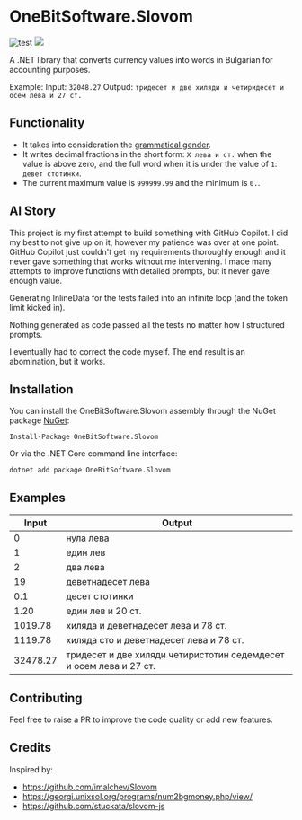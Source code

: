 # OneBitSoftware.Slovom
![test](https://github.com/OneBitSoftware/OneBitSoftware.Slovom/actions/workflows/dotnet.yml/badge.svg)
![](https://img.shields.io/badge/OneBit-Software-33ccff)

A .NET library that converts currency values into words in Bulgarian for accounting purposes.

Example: Input: `32048.27` Outpud: `тридесет и две хиляди и четиридесет и осем лева и 27 ст.`

## Functionality
- It takes into consideration the [grammatical gender](https://en.wikipedia.org/wiki/Grammatical_gender).
- It writes decimal fractions in the short form: `X лева и ст.` when the value is above zero, and the full word when it is under the value of `1`: `девет стотинки`.
- The current maximum value is `999999.99` and the minimum is `0.`.

## AI Story
This project is my first attempt to build something with GitHub Copilot. I did my best to not give up on it, however my patience was over at one point.
GitHub Copilot just couldn't get my requirements thoroughly enough and it never gave something that works without me intervening.
I made many attempts to improve functions with detailed prompts, but it never gave enough value.

Generating InlineData for the tests failed into an infinite loop (and the token limit kicked in).

Nothing generated as code passed all the tests no matter how I structured prompts.

I eventually had to correct the code myself. The end result is an abomination, but it works.

## Installation
You can install the OneBitSoftware.Slovom assembly through the NuGet package [NuGet](https://www.nuget.org/packages/OneBitSoftware.Slovom):
```
Install-Package OneBitSoftware.Slovom
```
Or via the .NET Core command line interface:
```
dotnet add package OneBitSoftware.Slovom
```

## Examples

|Input|Output|
|--------|-------|
|0|нула лева|
|1|един лев|
|2|два лева|
|19|деветнадесет лева|
|0.1|десет стотинки|
|1.20|един лев и 20 ст.|
|1019.78|хиляда и деветнадесет лева и 78 ст.|
|1119.78|хиляда сто и деветнадесет лева и 78 ст.|
|32478.27|тридесет и две хиляди четиристотин седемдесет и осем лева и 27 ст.|

## Contributing
Feel free to raise a PR to improve the code quality or add new features.

## Credits
Inspired by:
- https://github.com/imalchev/Slovom
- https://georgi.unixsol.org/programs/num2bgmoney.php/view/
- https://github.com/stuckata/slovom-js
